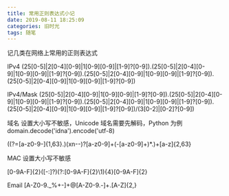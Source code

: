 ```yaml
---
title: 常用正则表达式小记
date: 2019-08-11 18:25:09
categories: 旧时光
tags: 随笔
---
```

记几类在网络上常用的正则表达式

IPv4
(25[0-5]|2[0-4][0-9]|1[0-9][0-9]|[1-9]?[0-9])\.(25[0-5]|2[0-4][0-9]|1[0-9][0-9]|[1-9]?[0-9])\.(25[0-5]|2[0-4][0-9]|1[0-9][0-9]|[1-9]?[0-9])\.(25[0-5]|2[0-4][0-9]|1[0-9][0-9]|[1-9]?[0-9])

IPv4/Mask
(25[0-5]|2[0-4][0-9]|1[0-9][0-9]|[1-9]?[0-9])\.(25[0-5]|2[0-4][0-9]|1[0-9][0-9]|[1-9]?[0-9])\.(25[0-5]|2[0-4][0-9]|1[0-9][0-9]|[1-9]?[0-9])\.(25[0-5]|2[0-4][0-9]|1[0-9][0-9]|[1-9]?[0-9])/(3[0-2]|[0-2]?[0-9])

域名
设置大小写不敏感，Unicode 域名需要先解码，Python 为例 domain.decode('idna').encode('utf-8)

((?=[a-z0-9-]{1,63}\.)(xn--)?[a-z0-9]+(-[a-z0-9]+)*\.)+[a-z]{2,63}

MAC
设置大小写不敏感

[0-9A-F]{2}([-:]?)(?:[0-9A-F]{2}\1){4}[0-9A-F]{2}

Email
[A-Z0-9._%+-]+@[A-Z0-9.-]+\.[A-Z]{2,}
